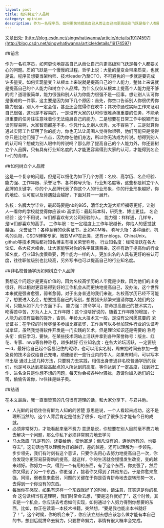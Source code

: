 ```yaml
---
layout: post
title: 如何树立个人品牌
category: opinion
description: 作为一名程序员，如何更快地提高自己从而让自己向更高级别飞跃是每个人都要关心的问题。
---
```


文章出处: [http://blog.csdn.net/singwhatiwanna/article/details/19174597](http://blog.csdn.net/singwhatiwanna/article/details/19174597)   

##前言

作为一名程序员，如何更快地提高自己从而让自己向更高级别飞跃是每个人都要关心的问题。质的飞跃是一个慢慢的过程，哲学上说：大量的量变会带来质变，也就是说，程序员想要当架构师、技术leader乃至CTO，不可避免的一步就是要完成许多量变。如何实现量变？从根本上来说就是提高自己的个人能力，整体上来说就是提高自己的个人能力和树立个人品牌。为什么仅仅从根本上提高个人能力是不够的呢？道理很简单，能力很强和别人认为你能力很强不是一回事。想让别人认可你是很难的一件事，这主要是因为如下几个原因：首先，你空口告诉别人你很优秀你能力很强，别人不一定会信，甚至还会觉得你在吹牛；其次你通过实际工作来证明自己很强，这也是不容易的，一是没有大家的认可你很难承担重要的任务，不能承担重要的任务往往意味着你无法施展自己的能力，二是想要在日常工作中脱颖而出谈何容易啊，大家智商都差不多，你凭什么比别人优秀，太不容易了，三是就算你通过实际工作证明了你的能力，你也无法让周围人觉得你很强，他们可能只是觉得你只是比他们强了一点点，因为你在他们身边，所以你无法成为传说。想得到别人的认可吗？想成为别人眼中的传说吗？那么除了提高自己的个人能力外，你还要树立个人品牌，只有具有行业知名度的人才能更容易得到大家的认可，才能得到名企hr们的青睐。

##如何树立个人品牌

这是一个复杂的问题，但是可以细化为如下几个方面：名校、高学历、名企经验、能力强、工作年限、荣誉证书、各种称号头衔、行业知名度等，这些都是树立个人品牌的关键字，你的个人品牌代表了你这个人的行业形象，你的行业形象越好，你的地位、认可度以及待遇就会越好，下面对其一一展开。

名校：名牌大学毕业，最起码要是nb的985，清华北大港大斯坦福等更好，让别人一看你的学校就觉得你应该nb
高学历：最起码本科，研究生、博士更佳。
名企经验：这个不用说，hr们都喜欢有大公司经验的人。
能力强：样样通，几样专，是hr们都喜欢的高手。
工作年限：在一定程度上工作年限越长，你给人的感觉就越强。
荣誉证书：各种竞赛的获奖证书，比如ACM等。
称号头衔：各种组织、机构的头衔，CSDN博客专家、微软MVP在此类，还有cnblogs、ChinaUnix，github等技术网站都对知名博主有相关荣誉称号。
行业知名度：经常活跃在各大论坛、各大技术峰会，让大家能够对你的名字耳濡目染，这样有助于提高你的行业知名度，行业知名度很重要，两个能力一样的人，更加出名的人具有更好的被认可度，往往职位级别也比较高，另外写书也可以提高自己的行业知名度。

##非名校普通学历如何树立个人品牌

我想这个问题才是更有价值的，因为名校高学历的人毕竟是少数，因为他们的出身很好，所以相对更容易得到好的工作机会从而更快地提高自己，没办法，这个世界本来就是强者愈强，弱者愈弱。对于出身普通的我们来说，名校高学历已经不可能了，想要进入名企，想要提高自己的级别，想要猎头频繁来邀请你加入她们的公司，只能从如下几个方面下手。
能力强：拼命学习，拼命提高自己的技术实力，吃得苦中苦，方为人上人
工作年限：这个没啥好说的，随着工作年限的增加，个人能力必须有显著的提升，否则，年龄太大技术又一般，是没有公司愿意要的
荣誉证书：在学校的时候尽量多参加比赛拿奖，工作后可以多参加软件行业的认证考试拿证，虽然我觉得软件开发是一门实践的艺术，但是理论知识还是需要的
称号头衔：疯狂学习，要快，在某些技术网站上活跃并拿到各种荣誉称号：版主、红花、专家、mvp等各种称号，越多越好
行业知名度：在各大论坛活跃，一定要统一id，最好给自己起个容易记住的昵称，也可以用实名制，周末抽时间去参加一些免费的技术会议给自己充电，顺便结识一些行业内的牛人，如果有时间，可以写本书出版
通过上述几种方法，只要努力去实践，相信出身普通非名校普通学历的我们，也是可以达到那些高起点的人所达到的高度，等你达到了一定高度，找到好工作、进名企只是你想不想的问题，每天你会被各种hr骚扰，恳请你加入她们的公司，偷偷告诉你，hr往往是妹子奥。

##结语

在本文最后，我一直很赞赏的几句很有道理的话，和大家分享下，与君共勉。

* 人光鲜的背后往往有鲜为人知的的苦楚 意思是说，一个人看起来成功，这不是理所当然的，这个人背后肯定是付出了很多、吃过了很多苦才能有今日的成就。
* 必须非常努力，才能看起来毫不费力 意思是说，你想要在别人目前毫不费力地去解决一个问题，那么你私下必须非常努力地去学习
* 马太效应 “凡是有的，还要给他，使他富足；但凡没有的，连他所有的，也要夺去”，这句话也可以理解为好的越好，差的越差，还可以理解为一步领先，步步领先，我们有时刻有这个意识，只要你去用心去努力地提高自己一次，你会发现你更容易获得新的提高，就这样，你的生活就会慢慢发生改变，变的越来越好。你努力一次，得到一个有用的东西，有了这个东西，你变强了，然后你又得到了另一个东西，你更强了，接着你又得到了其他东西，于是你愈来愈强，同理，弱者愈来愈弱，问题的关键在于你是否肯拼命地去逆转形势一次，去得到一个你没有的东西。
* 每当你在感叹，如果有这样一个东西就好了的时候，请注意，其实这是你的机会 这句话相当有道理啊，我们时常会去想，“要是这样就好了”，这个时候，其实是一个机会，你应该去考虑如何实现，如何通过个人努力得到你想要的东西，比如，你正在读着一本技术书籍，突然想，“要是我也能出本书就好了！”，这个时候，你的机会来了，你应该立刻去想应该怎么做才能有本自己的书，想到后就拼命去努力，只要拼命努力，事情有很大概率会完成。



